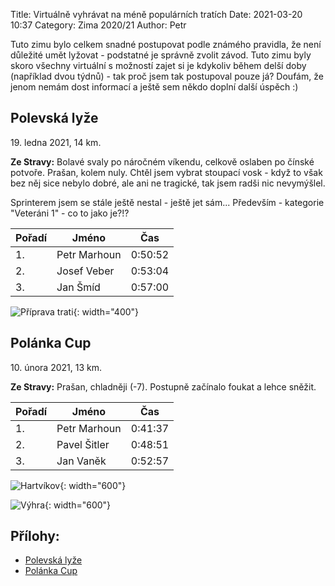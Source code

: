 Title: Virtuálně vyhrávat na méně populárních tratích
Date: 2021-03-20 10:37
Category: Zima 2020/21
Author: Petr

Tuto zimu bylo celkem snadné postupovat podle známého pravidla, že není důležité umět lyžovat - podstatné je správně zvolit závod. Tuto zimu byly skoro všechny virtuální s možností zajet si je kdykoliv během delší doby (například dvou týdnů) - tak proč jsem tak postupoval pouze já? Doufám, že jenom nemám dost informací a ještě sem někdo doplní další úspěch :)

Polevská lyže
-------------

19\. ledna 2021, 14 km.

**Ze Stravy:**  Bolavé svaly po náročném víkendu, celkově oslaben po čínské potvoře. Prašan, kolem nuly. Chtěl jsem vybrat stoupací vosk - když to však bez něj sice nebylo dobré, ale ani ne tragické, tak jsem radši nic nevymýšlel.

Sprinterem jsem se stále ještě nestal - ještě jet sám... Především - kategorie "Veteráni 1" - co to jako je?!?

| Pořadí | Jméno        | Čas     |
|--------|--------------|---------|
| 1.     | Petr Marhoun | 0:50:52 |
| 2.     | Josef Veber  | 0:53:04 |
| 3.     | Jan Šmíd     | 0:57:00 |

![Příprava trati]({static}/static/zima-2020-21/polevsko.jpg){: width="400"}

Polánka Cup
-----------

10\. února 2021, 13 km.

**Ze Stravy:** Prašan, chladněji (-7). Postupně začínalo foukat a lehce sněžit.

| Pořadí | Jméno        | Čas     |
|--------|--------------|---------|
| 1.     | Petr Marhoun | 0:41:37 |
| 2.     | Pavel Šitler | 0:48:51 |
| 3.     | Jan Vaněk    | 0:52:57 |

![Hartvíkov]({static}/static/zima-2020-21/hartvikov.jpg){: width="600"}

![Výhra]({static}/static/zima-2020-21/polanka-cup-vyhra.jpg){: width="600"}

Přílohy:
--------

- [Polevská lyže]({static}/static/zima-2020-21/vysledky-polevska-lyze-2021.pdf)
- [Polánka Cup]({static}/static/zima-2020-21/pc-2021-vysledky.pdf)
